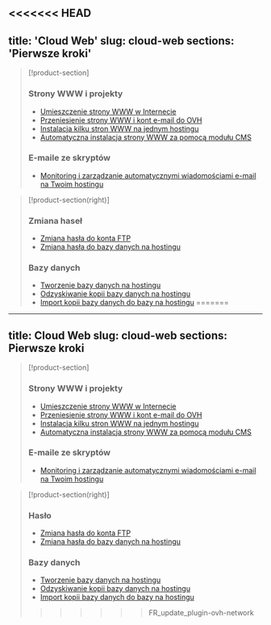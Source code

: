 <<<<<<< HEAD
---
title: 'Cloud Web'
slug: cloud-web
sections: 'Pierwsze kroki'
---

> [!product-section]
>
> ### Strony WWW i projekty
>
> - [Umieszczenie strony WWW w Internecie](https://docs.ovh.com/pl/hosting/hosting_www_umieszczenie_strony_w_internecie/)
> - [Przeniesienie strony WWW i kont e-mail do OVH](https://docs.ovh.com/pl/hosting/przeniesienie-strony-www-do-ovh/)
> - [Instalacja kilku stron WWW na jednym hostingu](https://docs.ovh.com/pl/hosting/konfiguracja-multisite-na-hostingu/)
> - [Automatyczna instalacja strony WWW za pomocą modułu CMS](https://docs.ovh.com/pl/hosting/hosting_www_przewodniki_dotyczace_modulow_na_hostingu_www/)
>
> ### E-maile ze skryptów
>
> - [Monitoring i zarządzanie automatycznymi wiadomościami e-mail na Twoim hostingu](https://docs.ovh.com/pl/hosting/hosting_www_monitorowanie_automatycznych_e-maili/)
>

> [!product-section(right)]
>
> ### Zmiana haseł
>
> - [Zmiana hasła do konta FTP](https://docs.ovh.com/pl/hosting/zmiana-hasla-konto-ftp/)
> - [Zmiana hasła do bazy danych na hostingu](https://docs.ovh.com/pl/hosting/zmiana-hasla-do-bazy-danych/)
>
> ### Bazy danych
>
> - [Tworzenie bazy danych na hostingu](https://docs.ovh.com/pl/hosting/tworzenie-bazy-danych/)
> - [Odzyskiwanie kopii bazy danych na hostingu](https://docs.ovh.com/pl/hosting/database_export/)
> - [Import kopii bazy danych do bazy na hostingu](https://docs.ovh.com/pl/hosting/hosting_www_importowanie_bazy_danych_mysql/)
=======
---
title: Cloud Web
slug: cloud-web
sections: Pierwsze kroki
---

> [!product-section]
>
> ### Strony WWW i projekty
>
> - [Umieszczenie strony WWW w Internecie](https://docs.ovh.com/pl/hosting/hosting_www_umieszczenie_strony_w_internecie/)
> - [Przeniesienie strony WWW i kont e-mail do OVH](https://docs.ovh.com/pl/hosting/przeniesienie-strony-www-do-ovh/)
> - [Instalacja kilku stron WWW na jednym hostingu](https://docs.ovh.com/pl/hosting/konfiguracja-multisite-na-hostingu/)
> - [Automatyczna instalacja strony WWW za pomocą modułu CMS](https://docs.ovh.com/pl/hosting/hosting_www_przewodniki_dotyczace_modulow_na_hostingu_www/)
>
> ### E-maile ze skryptów
>
> - [Monitoring i zarządzanie automatycznymi wiadomościami e-mail na Twoim hostingu](https://docs.ovh.com/pl/hosting/hosting_www_monitorowanie_automatycznych_e-maili/)
>

> [!product-section(right)]
>
> ### Hasło
>
> - [Zmiana hasła do konta FTP](https://docs.ovh.com/pl/hosting/zmiana-hasla-konto-ftp/)
> - [Zmiana hasła do bazy danych na hostingu](https://docs.ovh.com/pl/hosting/zmiana-hasla-do-bazy-danych/)
>
> ### Bazy danych
>
> - [Tworzenie bazy danych na hostingu](https://docs.ovh.com/pl/hosting/tworzenie-bazy-danych/)
> - [Odzyskiwanie kopii bazy danych na hostingu](https://docs.ovh.com/pl/hosting/database_export/)
> - [Import kopii bazy danych do bazy na hostingu](https://docs.ovh.com/pl/hosting/hosting_www_importowanie_bazy_danych_mysql/)
>>>>>>> FR_update_plugin-ovh-network
>